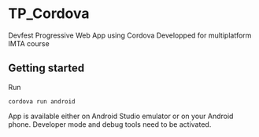 # TP_Cordova

Devfest Progressive Web App using Cordova
Developped for multiplatform IMTA course

## Getting started

Run

```
cordova run android
``` 

App is available either on Android Studio emulator or on your Android phone.
Developer mode and debug tools need to be activated.